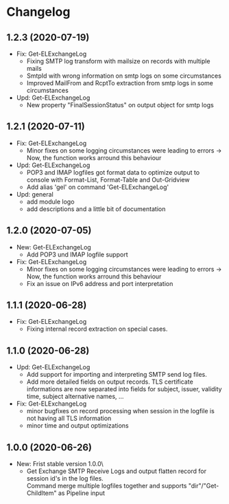 ﻿# Changelog
## 1.2.3 (2020-07-19)
- Fix: Get-ELExchangeLog
    - Fixing SMTP log transform with mailsize on records with multiple mails
    - SmtpId with wrong information on smtp logs on some circumstances
    - Improved MailFrom and RcptTo extraction from smtp logs in some circumstances
- Upd: Get-ELExchangeLog
    - New property "FinalSessionStatus" on output object for smtp logs

## 1.2.1 (2020-07-11)
- Fix: Get-ELExchangeLog
    - Minor fixes on some logging circumstances were leading to errors -> Now, the function works arround this behaviour
- Upd: Get-ELExchangeLog
    - POP3 and IMAP logfiles got format data to optimize output to console with Format-List, Format-Table and Out-Gridview
    - Add alias 'gel' on command 'Get-ELExchangeLog'
- Upd: general
    - add module logo
    - add descriptions and a little bit of documentation

## 1.2.0 (2020-07-05)
- New: Get-ELExchangeLog
    - Add POP3 und IMAP logfile support
- Fix: Get-ELExchangeLog
    - Minor fixes on some logging circumstances were leading to errors -> Now, the function works arround this behaviour
    - Fix an issue on IPv6 address and port interpretation

## 1.1.1 (2020-06-28)
- Fix: Get-ELExchangeLog
    - Fixing internal record extraction on special cases.

## 1.1.0 (2020-06-28)
- Upd: Get-ELExchangeLog
    - Add support for importing and interpreting SMTP send log files.
    - Add more detailed fields on output records. TLS certificate informations are now separated into fields for subject, issuer, validity time, subject alternative names, ...
- Fix: Get-ELExchangeLog
    - minor bugfixes on record processing when session in the logfile is not having all TLS information
    - minor time and output optimizations

## 1.0.0 (2020-06-26)
- New: Frist stable version 1.0.0\
    - Get Exchange SMTP Receive Logs and output flatten record for session id's in the log files.\
    Command merge multiple logfiles together and supports "dir"/"Get-ChildItem" as Pipeline input


